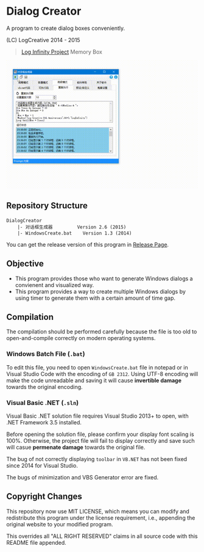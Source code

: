 # Dialog Creator
A program to create dialog boxes conveniently.

(LC) LogCreative 2014 - 2015

> [Log Infinity Project](https://github.com/LogCreative/LogInfinity) Memory Box

![](program.gif)

## Repository Structure

```
DialogCreator
    |- 对话框生成器         Version 2.6 (2015)
    |- WindowsCreate.bat    Version 1.3 (2014)
```

You can get the release version of this program in [Release Page](https://github.com/LogCreative/DialogCreator/releases).

## Objective

- This program provides those who want to generate Windows dialogs a convienent and visualized way.
- This program provides a way to create multiple Windows dialogs by using timer to generate them with a certain amount of time gap.

## Compilation

The compilation should be performed carefully because the file is too old to open-and-compile correctly on modern operating systems.

### Windows Batch File (`.bat`)

To edit this file, you need to open `WindowsCreate.bat` file in notepad or in Visual Studio Code with the encoding of `GB 2312`. Using UTF-8 encoding will make the code unreadable and saving it will cause **invertible damage** towards the original encoding.

### Visual Basic .NET (`.sln`)

Visual Basic .NET solution file requires Visual Studio 2013+ to open, with .NET Framework 3.5 installed.

Before opening the solution file, please confirm your display font scaling is 100%. Otherwise, the project file will fail to display correctly and save such will casue **permenate damage** towards the original file. 

The bug of not correctly displaying `toolbar` in `VB.NET` has not been fixed since 2014 for Visual Studio.

The bugs of minimization and VBS Generator error are fixed.

## Copyright Changes

This repository now use MIT LICENSE, which means you can modify and redistribute this program under the license requirement, i.e., appending the original website to your modified program.

This overrides all "ALL RIGHT RESERVED" claims in all source code with this README file appended.
